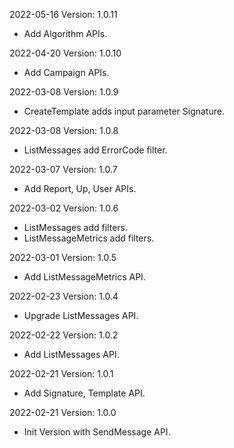 2022-05-16 Version: 1.0.11
- Add Algorithm APIs.

2022-04-20 Version: 1.0.10
- Add Campaign APIs.

2022-03-08 Version: 1.0.9
- CreateTemplate adds input parameter Signature.

2022-03-08 Version: 1.0.8
- ListMessages add ErrorCode filter.

2022-03-07 Version: 1.0.7
- Add Report, Up, User APIs.

2022-03-02 Version: 1.0.6
- ListMessages add filters.
- ListMessageMetrics add filters.

2022-03-01 Version: 1.0.5
- Add ListMessageMetrics API.

2022-02-23 Version: 1.0.4
- Upgrade ListMessages API.

2022-02-22 Version: 1.0.2
- Add ListMessages API.

2022-02-21 Version: 1.0.1
- Add Signature, Template API.

2022-02-21 Version: 1.0.0
- Init Version with SendMessage API.

